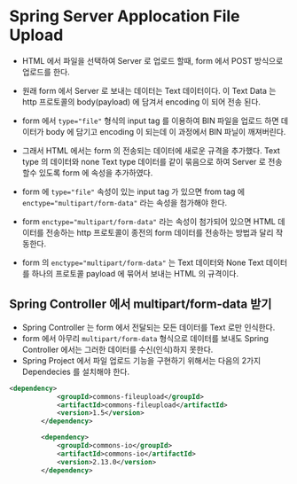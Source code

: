 # Spring Server Applocation File Upload
- HTML 에서 파일을 선택하여 Server 로 업로드 할때, form 에서 POST 방식으로 업로드를 한다.
- 원래 form 에서 Server 로 보내는 데이터는 Text 데이터이다. 이 Text Data 는 http 프로토콜의 body(payload) 에 담겨서 encoding 이 되어 전송 된다.
- form 에서 `type="file"` 형식의 input tag 를 이용하여 BIN 파일을 업로드 하면 데이터가 body 에 담기고 encoding 이 되는데 이 과정에서 BIN 파닐이 깨져버린다.
- 그래서 HTML 에서는 form 의 전송되는 데이터에 새로운 규격을 추가했다. Text type 의 데이터와 none Text type 데이터를 같이 묶음으로 하여 Server 로 전송할수 있도록 form 에 속성을 추가하였다.
- form 에 `type="file"` 속성이 있는 input tag 가 있으면 from tag 에 `enctype="multipart/form-data"` 라는 속성을 첨가해야 한다.
- form `enctype="multipart/form-data"` 라는 속성이 첨가되어 있으면 HTML 데이터를 전송하는 http 프로토콜이 종전의 form 데이터를 전송하는 방법과 달리 작동한다.

- form 의 `enctype="multipart/form-data"` 는 Text 데이터와 None Text 데이터를 하나의 프로토콜 payload 에 묶어서 보내는 HTML 의 규격이다. 

## Spring Controller 에서 multipart/form-data 받기
- Spring Controller 는 form 에서 전달되는 모든 데이터를 Text 로만 인식한다.
- form 에서 아무리 `multipart/form-data` 형식으로 데이터를 보내도 Spring Controller 에서는 그러한 데이터를 수신(인식)하지 못한다.
- Spring Project 에서 파일 업로드 기능을 구현하기 위해서는 다음의 2가지 Dependecies 를 설치해야 한다.
```xml
<dependency>
			<groupId>commons-fileupload</groupId>
			<artifactId>commons-fileupload</artifactId>
			<version>1.5</version>
		</dependency>

		<dependency>
			<groupId>commons-io</groupId>
			<artifactId>commons-io</artifactId>
			<version>2.13.0</version>
		</dependency>
```